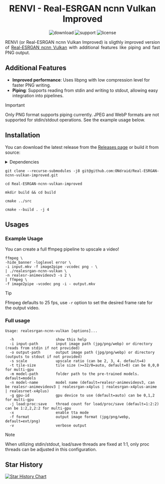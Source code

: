 <div align="center">

# RENVI - Real-ESRGAN ncnn Vulkan Improved

![download](https://img.shields.io/github/downloads/ONdraid/Real-ESRGAN-ncnn-vulkan-improved/total)
![support](https://img.shields.io/badge/Support-Linux%20x64-blue?logo=Linux)
![license](https://img.shields.io/github/license/ONdraid/Real-ESRGAN-ncnn-vulkan-improved)

</div>

<div align="justify">

RENVI (or Real-ESRGAN ncnn Vulkan Improved) is sligthly improved version of [Real-ESRGAN ncnn Vulkan](https://github.com/xinntao/Real-ESRGAN-ncnn-vulkan) with additional features like piping and fast PNG output.

</div>

## Additional Features

- **Improved performance**: Uses libpng with low compression level for faster PNG writing.
- **Piping**: Supports reading from stdin and writing to stdout, allowing easy integration into pipelines.

> [!IMPORTANT]  
> Only PNG format supports piping currently. JPEG and WebP formats are not supported for stdin/stdout operations. See the example usage below.

## Installation

You can download the latest release from the [Releases page](https://github.com/ONdraid/Real-ESRGAN-ncnn-vulkan-improved/releases) or build it from source:

<details>
<summary>Dependencies</summary>

> libpng, ... (TODO: add rest of dependencies)

</details>

```shell
git clone --recurse-submodules -j8 git@github.com:ONdraid/Real-ESRGAN-ncnn-vulkan-improved.git

cd Real-ESRGAN-ncnn-vulkan-improved

mkdir build && cd build

cmake ../src

cmake --build . -j 4
```

## Usages

### Example Usage

You can create a full ffmpeg pipeline to upscale a video!

```shell
ffmpeg \
-hide_banner -loglevel error \
-i input.mkv -f image2pipe -vcodec png - \
| ./realesrgan-ncnn-vulkan \
-n realesr-animevideov3 -s 2 \
| ffmpeg \
-f image2pipe -vcodec png -i - output.mkv
```

> [!TIP]
> Ffmpeg defaults to 25 fps, use `-r` option to set the desired frame rate for the output video.

### Full usage

```
Usage: realesrgan-ncnn-vulkan [options]...

  -h                   show this help
  -i input-path        input image path (jpg/png/webp) or directory (reads from stdin if not provided)
  -o output-path       output image path (jpg/png/webp) or directory (outputs to stdout if not provided)
  -s scale             upscale ratio (can be 2, 3, 4. default=4)
  -t tile-size         tile size (>=32/0=auto, default=0) can be 0,0,0 for multi-gpu
  -m model-path        folder path to the pre-trained models. default=models
  -n model-name        model name (default=realesr-animevideov3, can be realesr-animevideov3 | realesrgan-x4plus | realesrgan-x4plus-anime | realesrnet-x4plus)
  -g gpu-id            gpu device to use (default=auto) can be 0,1,2 for multi-gpu
  -j load:proc:save    thread count for load/proc/save (default=1:2:2) can be 1:2,2,2:2 for multi-gpu
  -x                   enable tta mode
  -f format            output image format (jpg/png/webp, default=ext/png)
  -v                   verbose output
```

> [!NOTE]  
> When utilizing stdin/stdout, load/save threads are fixed at 1:1, only proc threads can be adjusted in this configuration.

## Star History

[![Star History Chart](https://api.star-history.com/svg?repos=ONdraid/Real-ESRGAN-ncnn-vulkan-improved&type=Date)](https://www.star-history.com/#ONdraid/Real-ESRGAN-ncnn-vulkan-improved&Date)
